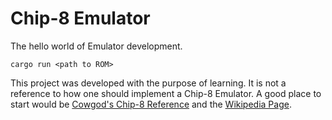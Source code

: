 # Chip-8 Emulator

The hello world of Emulator development.

```
cargo run <path to ROM>
```

This project was developed with the purpose of learning. It is not a reference to how one should implement a Chip-8 Emulator. A good place to start would be [Cowgod's Chip-8 Reference](http://devernay.free.fr/hacks/chip8/C8TECH10.HTM) and the [Wikipedia Page](https://en.wikipedia.org/wiki/CHIP-8).
